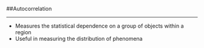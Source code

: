 ##Autocorrelation

----

  + Measures the statistical dependence on a group of objects within a region
  + Useful in measuring the distribution of phenomena
